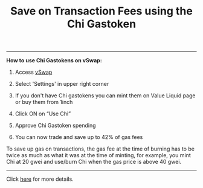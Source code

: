 ﻿---
id: save-on-transaction-fees-using-the-chi-gastoken
title: Save on Transaction Fees using the Chi Gastoken
sidebar_label: Save on Transaction Fees using the Chi Gastoken

---
---
**How to use Chi Gastokens on vSwap:**

1. Access [vSwap](http://valueliquid.io)

2. Select 'Settings' in upper right corner

3. If you don't have Chi gastokens you can mint them on Value Liquid page or buy them from 1inch

4. Click ON on “Use Chi”

5. Approve Chi Gastoken spending

6. You can now trade and save up to 42% of gas fees

To save up gas on transactions, the gas fee at the time of burning has to be twice as much as what it was at the time of minting, for example, you mint Chi at 20 gwei and use/burn Chi when the gas price is above 40 gwei.   

---

Click [here](https://1inch-exchange.medium.com/everything-you-wanted-to-know-about-chi-gastoken-a1ba0ea55bf3) for more details.
